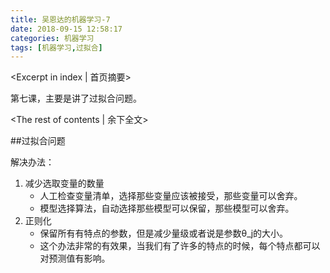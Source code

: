 ```yaml
---
title: 吴恩达的机器学习-7
date: 2018-09-15 12:58:17
categories: 机器学习
tags: [机器学习,过拟合]
---
```


<Excerpt in index | 首页摘要> 

第七课，主要是讲了过拟合问题。

<!-- more -->

<The rest of contents | 余下全文>

##过拟合问题

解决办法：

1. 减少选取变量的数量
   * 人工检查变量清单，选择那些变量应该被接受，那些变量可以舍弃。
   * 模型选择算法，自动选择那些模型可以保留，那些模型可以舍弃。
2. 正则化
   * 保留所有有特点的参数，但是减少量级或者说是参数θ_j的大小。
   * 这个办法非常的有效果，当我们有了许多的特点的时候，每个特点都可以对预测值有影响。